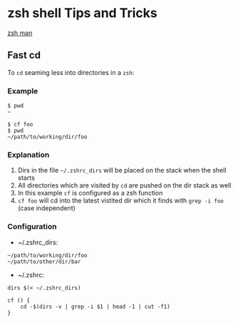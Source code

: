 # zsh shell Tips and Tricks

[zsh man](https://zsh.sourceforge.io/Doc/zsh_a4.pdf)

## Fast cd

To ```cd``` seaming less into directories in a ```zsh```:

### Example

```
$ pwd
~

$ cf foo
$ pwd
~/path/to/working/dir/foo
```

### Explanation

1. Dirs in the file ```~/.zshrc_dirs``` will be placed on the stack when the shell starts
1. All directories which are visited by ```cd``` are pushed on the dir stack as well
1. In this example ```cf``` is configured as a zsh function
1. ```cf foo``` will cd into the latest vistited dir which it finds with ```grep -i foo``` (case independent)

### Configuration

- ~/.zshrc_dirs:
```
~/path/to/working/dir/foo
~/path/to/other/dir/bar
``` 

- ~/.zshrc:
```
dirs $(< ~/.zshrc_dirs)

cf () {
	cd -$(dirs -v | grep -i $1 | head -1 | cut -f1)
}
```

